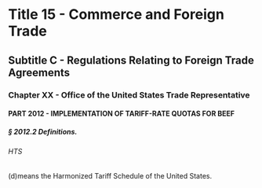 
# Title 15 - Commerce and Foreign Trade
## Subtitle C - Regulations Relating to Foreign Trade Agreements
### Chapter XX - Office of the United States Trade Representative
#### PART 2012 - IMPLEMENTATION OF TARIFF-RATE QUOTAS FOR BEEF
##### § 2012.2 Definitions.
###### HTS

(d)means the Harmonized Tariff Schedule of the United States.

